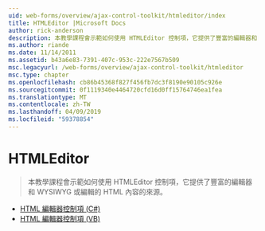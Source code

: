 ```yaml
---
uid: web-forms/overview/ajax-control-toolkit/htmleditor/index
title: HTMLEditor |Microsoft Docs
author: rick-anderson
description: 本教學課程會示範如何使用 HTMLEditor 控制項，它提供了豐富的編輯器和 WYSIWYG 或編輯的 HTML 內容的來源。
ms.author: riande
ms.date: 11/14/2011
ms.assetid: b43a6e83-7391-407c-953c-222e7567b509
msc.legacyurl: /web-forms/overview/ajax-control-toolkit/htmleditor
msc.type: chapter
ms.openlocfilehash: cb86b45368f827f456fb7dc3f8190e90105c926e
ms.sourcegitcommit: 0f1119340e4464720cfd16d0ff15764746ea1fea
ms.translationtype: MT
ms.contentlocale: zh-TW
ms.lasthandoff: 04/09/2019
ms.locfileid: "59378854"
---
```

# <a name="htmleditor"></a>HTMLEditor

> 本教學課程會示範如何使用 HTMLEditor 控制項，它提供了豐富的編輯器和 WYSIWYG 或編輯的 HTML 內容的來源。


- [HTML 編輯器控制項 (C#)](how-do-i-use-the-html-editor-control-cs.md)
- [HTML 編輯器控制項 (VB)](how-do-i-use-the-html-editor-control-vb.md)
